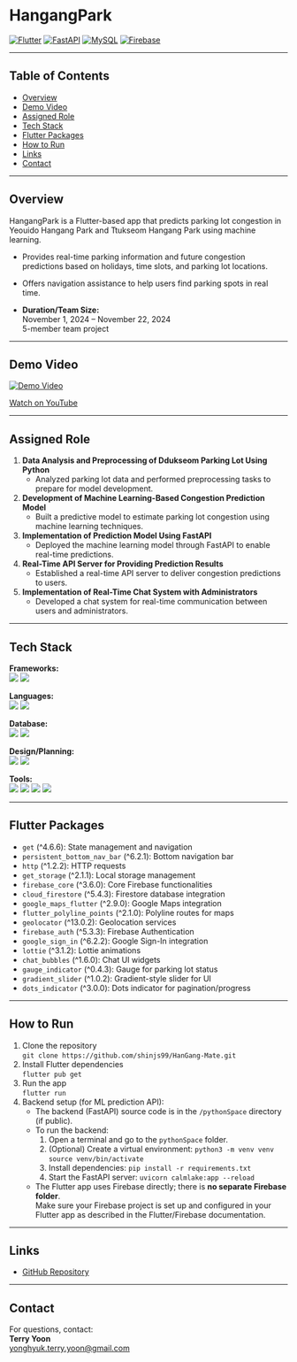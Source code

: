 # HangangPark

[![Flutter](https://img.shields.io/badge/Flutter-02569B?style=for-the-badge&logo=flutter&logoColor=white)](https://flutter.dev/)
[![FastAPI](https://img.shields.io/badge/FastAPI-009688?style=for-the-badge&logo=fastapi&logoColor=white)](https://fastapi.tiangolo.com/)
[![MySQL](https://img.shields.io/badge/MySQL-4479A1?style=for-the-badge&logo=mysql&logoColor=white)](https://www.mysql.com/)
[![Firebase](https://img.shields.io/badge/Firebase-FFCA28?style=for-the-badge&logo=firebase&logoColor=white)](https://firebase.google.com/)

---

## Table of Contents

- [Overview](#overview)
- [Demo Video](#demo-video)
- [Assigned Role](#assigned-role)
- [Tech Stack](#tech-stack)
- [Flutter Packages](#flutter-packages)
- [How to Run](#how-to-run)
- [Links](#links)
- [Contact](#contact)

---

## Overview

HangangPark is a Flutter-based app that predicts parking lot congestion in Yeouido Hangang Park and Ttukseom Hangang Park using machine learning.

- Provides real-time parking information and future congestion predictions based on holidays, time slots, and parking lot locations.
- Offers navigation assistance to help users find parking spots in real time.

- **Duration/Team Size:**  
  November 1, 2024 – November 22, 2024  
  5-member team project

---

## Demo Video

[![Demo Video](https://img.youtube.com/vi/GxYjpVGlDhHs/0.jpg)](https://youtu.be/GxYjpVGlDhHs)

[Watch on YouTube](https://youtu.be/GxYjpVGlDhHs)

---

## Assigned Role

1. **Data Analysis and Preprocessing of Ddukseom Parking Lot Using Python**
   - Analyzed parking lot data and performed preprocessing tasks to prepare for model development.
2. **Development of Machine Learning-Based Congestion Prediction Model**
   - Built a predictive model to estimate parking lot congestion using machine learning techniques.
3. **Implementation of Prediction Model Using FastAPI**
   - Deployed the machine learning model through FastAPI to enable real-time predictions.
4. **Real-Time API Server for Providing Prediction Results**
   - Established a real-time API server to deliver congestion predictions to users.
5. **Implementation of Real-Time Chat System with Administrators**
   - Developed a chat system for real-time communication between users and administrators.

---

## Tech Stack

**Frameworks:**  
<img src="https://img.shields.io/badge/Flutter-02569B?style=for-the-badge&logo=flutter&logoColor=white"/>
<img src="https://img.shields.io/badge/FastAPI-009688?style=for-the-badge&logo=fastapi&logoColor=white"/>

**Languages:**  
<img src="https://img.shields.io/badge/Dart-0175C2?style=for-the-badge&logo=dart&logoColor=white"/>
<img src="https://img.shields.io/badge/Python-3776AB?style=for-the-badge&logo=python&logoColor=white"/>

**Database:**  
<img src="https://img.shields.io/badge/MySQL-4479A1?style=for-the-badge&logo=mysql&logoColor=white"/>
<img src="https://img.shields.io/badge/Firebase-FFCA28?style=for-the-badge&logo=firebase&logoColor=white"/>

**Design/Planning:**  
<img src="https://img.shields.io/badge/Figma-F24E1E?style=for-the-badge&logo=figma&logoColor=white"/>
<img src="https://img.shields.io/badge/Miro-050038?style=for-the-badge&logo=miro&logoColor=white"/>

**Tools:**  
<img src="https://img.shields.io/badge/VSCode-007ACC?style=for-the-badge&logo=visualstudiocode&logoColor=white"/>
<img src="https://img.shields.io/badge/Scikit-learn-F7931E?style=for-the-badge&logo=scikit-learn&logoColor=white"/>
<img src="https://img.shields.io/badge/GitHub-181717?style=for-the-badge&logo=github&logoColor=white"/>
<img src="https://img.shields.io/badge/Jupyter-F37626?style=for-the-badge&logo=jupyter&logoColor=white"/>

---

## Flutter Packages

- `get` (^4.6.6): State management and navigation
- `persistent_bottom_nav_bar` (^6.2.1): Bottom navigation bar
- `http` (^1.2.2): HTTP requests
- `get_storage` (^2.1.1): Local storage management
- `firebase_core` (^3.6.0): Core Firebase functionalities
- `cloud_firestore` (^5.4.3): Firestore database integration
- `google_maps_flutter` (^2.9.0): Google Maps integration
- `flutter_polyline_points` (^2.1.0): Polyline routes for maps
- `geolocator` (^13.0.2): Geolocation services
- `firebase_auth` (^5.3.3): Firebase Authentication
- `google_sign_in` (^6.2.2): Google Sign-In integration
- `lottie` (^3.1.2): Lottie animations
- `chat_bubbles` (^1.6.0): Chat UI widgets
- `gauge_indicator` (^0.4.3): Gauge for parking lot status
- `gradient_slider` (^1.0.2): Gradient-style slider for UI
- `dots_indicator` (^3.0.0): Dots indicator for pagination/progress

---

## How to Run

1. Clone the repository  
   `git clone https://github.com/shinjs99/HanGang-Mate.git`
2. Install Flutter dependencies  
   `flutter pub get`
3. Run the app  
   `flutter run`
4. Backend setup (for ML prediction API):
   - The backend (FastAPI) source code is in the `/pythonSpace` directory (if public).
   - To run the backend:
     1. Open a terminal and go to the `pythonSpace` folder.
     2. (Optional) Create a virtual environment:
        `python3 -m venv venv`
        `source venv/bin/activate`
     3. Install dependencies:
        `pip install -r requirements.txt`
     4. Start the FastAPI server:
        `uvicorn calmlake:app --reload`
   - The Flutter app uses Firebase directly; there is **no separate Firebase folder**.  
     Make sure your Firebase project is set up and configured in your Flutter app as described in the Flutter/Firebase documentation.

---

## Links

- [GitHub Repository](https://github.com/shinjs99/HanGang-Mate)

---

## Contact

For questions, contact:  
**Terry Yoon**  
yonghyuk.terry.yoon@gmail.com
